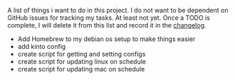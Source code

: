 A list of things i want to do in this project.
I do not want to be dependent on GitHub issues for tracking my tasks. At least not yet.
Once a TODO is complete, I will delete it from this list and record it in the [changelog](./CHANGELOG.md).

- Add Homebrew to my debian os setup to make things easier
- add kinto config
- create script for getting and setting configs
- create script for updating linux on schedule
- create script for updating mac on schedule
